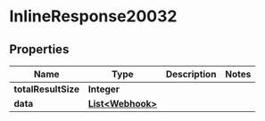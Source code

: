 

# InlineResponse20032

## Properties

Name | Type | Description | Notes
------------ | ------------- | ------------- | -------------
**totalResultSize** | **Integer** |  | 
**data** | [**List&lt;Webhook&gt;**](Webhook.md) |  | 



